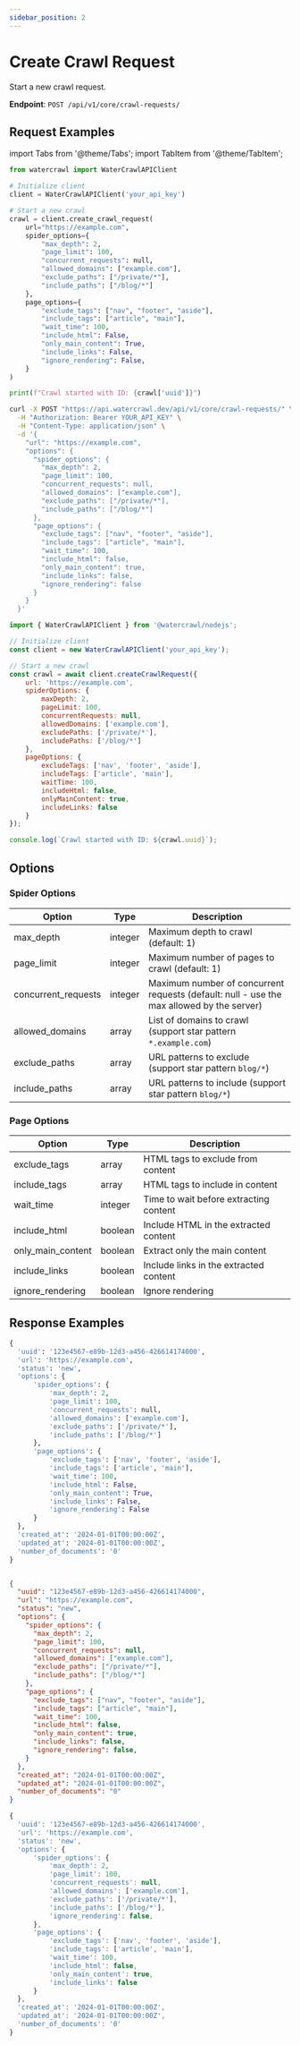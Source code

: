 ```yaml
---
sidebar_position: 2
---
```


# Create Crawl Request

Start a new crawl request.

**Endpoint**: `POST /api/v1/core/crawl-requests/`

## Request Examples

import Tabs from '@theme/Tabs';
import TabItem from '@theme/TabItem';

<Tabs groupId="client-examples">
  <TabItem value="python" label="Python" default>

```python
from watercrawl import WaterCrawlAPIClient

# Initialize client
client = WaterCrawlAPIClient('your_api_key')

# Start a new crawl
crawl = client.create_crawl_request(
    url="https://example.com",
    spider_options={
        "max_depth": 2,
        "page_limit": 100,
        "concurrent_requests": null,
        "allowed_domains": ["example.com"],
        "exclude_paths": ["/private/*"],
        "include_paths": ["/blog/*"]
    },
    page_options={
        "exclude_tags": ["nav", "footer", "aside"],
        "include_tags": ["article", "main"],
        "wait_time": 100,
        "include_html": False,
        "only_main_content": True,
        "include_links": False,
        "ignore_rendering": False,
    }
)

print(f"Crawl started with ID: {crawl['uuid']}")
```
  </TabItem>
  <TabItem value="curl" label="cURL">

```bash
curl -X POST "https://api.watercrawl.dev/api/v1/core/crawl-requests/" \
  -H "Authorization: Bearer YOUR_API_KEY" \
  -H "Content-Type: application/json" \
  -d '{
    "url": "https://example.com",
    "options": {
      "spider_options": {
        "max_depth": 2,
        "page_limit": 100,
        "concurrent_requests": null,
        "allowed_domains": ["example.com"],
        "exclude_paths": ["/private/*"],
        "include_paths": ["/blog/*"]
      },
      "page_options": {
        "exclude_tags": ["nav", "footer", "aside"],
        "include_tags": ["article", "main"],
        "wait_time": 100,
        "include_html": false,
        "only_main_content": true,
        "include_links": false,
        "ignore_rendering": false
      }
    }
  }'
```
  </TabItem>
  <TabItem value="node" label="Node.js">

```javascript
import { WaterCrawlAPIClient } from '@watercrawl/nodejs';

// Initialize client
const client = new WaterCrawlAPIClient('your_api_key');

// Start a new crawl
const crawl = await client.createCrawlRequest({
    url: 'https://example.com',
    spiderOptions: {
        maxDepth: 2,
        pageLimit: 100,
        concurrentRequests: null,
        allowedDomains: ['example.com'],
        excludePaths: ['/private/*'],
        includePaths: ['/blog/*']
    },
    pageOptions: {
        excludeTags: ['nav', 'footer', 'aside'],
        includeTags: ['article', 'main'],
        waitTime: 100,
        includeHtml: false,
        onlyMainContent: true,
        includeLinks: false
    }
});

console.log(`Crawl started with ID: ${crawl.uuid}`);
```
  </TabItem>
</Tabs>

## Options

### Spider Options

| Option | Type | Description |
|--------|------|-------------|
| max_depth | integer | Maximum depth to crawl (default: 1) |
| page_limit | integer | Maximum number of pages to crawl (default: 1) |
| concurrent_requests | integer | Maximum number of concurrent requests (default: null - use the max allowed by the server) |
| allowed_domains | array | List of domains to crawl (support star pattern `*.example.com`) |
| exclude_paths | array | URL patterns to exclude (support star pattern `blog/*`) |
| include_paths | array | URL patterns to include (support star pattern `blog/*`) |

### Page Options

| Option | Type | Description |
|--------|------|-------------|
| exclude_tags | array | HTML tags to exclude from content |
| include_tags | array | HTML tags to include in content |
| wait_time | integer | Time to wait before extracting content |
| include_html | boolean | Include HTML in the extracted content |
| only_main_content | boolean | Extract only the main content |
| include_links | boolean | Include links in the extracted content |
| ignore_rendering | boolean | Ignore rendering | false |

## Response Examples

<Tabs groupId="client-examples">
  <TabItem value="python" label="Python" default>

```python
{
  'uuid': '123e4567-e89b-12d3-a456-426614174000',
  'url': 'https://example.com',
  'status': 'new',
  'options': {
      'spider_options': {
          'max_depth': 2,
          'page_limit': 100,
          'concurrent_requests': null,
          'allowed_domains': ['example.com'],
          'exclude_paths': ['/private/*'],
          'include_paths': ['/blog/*']
      },
      'page_options': {
          'exclude_tags': ['nav', 'footer', 'aside'],
          'include_tags': ['article', 'main'],
          'wait_time': 100,
          'include_html': False,
          'only_main_content': True,
          'include_links': False,
          'ignore_rendering': False
      }
  },
  'created_at': '2024-01-01T00:00:00Z',
  'updated_at': '2024-01-01T00:00:00Z',
  'number_of_documents': '0'
}
```
  </TabItem>
  <TabItem value="curl" label="cURL">

```json

{
  "uuid": "123e4567-e89b-12d3-a456-426614174000",
  "url": "https://example.com",
  "status": "new",
  "options": {
    "spider_options": {
      "max_depth": 2,
      "page_limit": 100,
      "concurrent_requests": null,
      "allowed_domains": ["example.com"],
      "exclude_paths": ["/private/*"],
      "include_paths": ["/blog/*"]
    },
    "page_options": {
      "exclude_tags": ["nav", "footer", "aside"],
      "include_tags": ["article", "main"],
      "wait_time": 100,
      "include_html": false,
      "only_main_content": true,
      "include_links": false,
      "ignore_rendering": false,
    }
  },
  "created_at": "2024-01-01T00:00:00Z",
  "updated_at": "2024-01-01T00:00:00Z",
  "number_of_documents": "0"
}
```
  </TabItem>
  <TabItem value="node" label="Node.js">
  
```javascript
{
  'uuid': '123e4567-e89b-12d3-a456-426614174000',
  'url': 'https://example.com',
  'status': 'new',
  'options': {
      'spider_options': {
          'max_depth': 2,
          'page_limit': 100,
          'concurrent_requests': null,
          'allowed_domains': ['example.com'],
          'exclude_paths': ['/private/*'],
          'include_paths': ['/blog/*'],
          'ignore_rendering': false,
      },
      'page_options': {
          'exclude_tags': ['nav', 'footer', 'aside'],
          'include_tags': ['article', 'main'],
          'wait_time': 100,
          'include_html': false,
          'only_main_content': true,
          'include_links': false
      }
  },
  'created_at': '2024-01-01T00:00:00Z',
  'updated_at': '2024-01-01T00:00:00Z',
  'number_of_documents': '0'
}
```
  </TabItem>
</Tabs>
